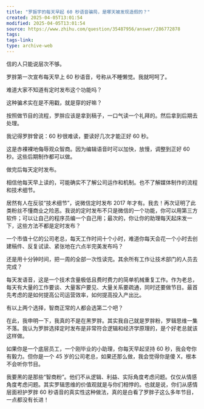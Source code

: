 ```yaml
---
title: "罗振宇的每天早起 60 秒语音骗局，是哪天被发现造假的？"
created: 2025-04-05T13:01:54
modified: 2025-04-05T13:01:54
source: https://www.zhihu.com/question/35487956/answer/286772878
tags:
tags-link:
type: archive-web
---
```

信的人只能说层次不够。

罗胖第一次宣布每天早上 60 秒语音，号称从不睡懒觉。我就呵呵了。

难道大家不知道有定时发布这个功能吗？

这种骗术实在是不用戳，就是穿的好嘛？

按照做节目的流程，罗胖应该是拿到稿子，一口气读一个礼拜的。然后拿到后期去处理。

我记得罗胖曾说：60 秒很难读，要读好几次才能正好 60 秒。

这是赤裸裸地侮辱观众智商。因为编辑语音时可以加快，放慢，调整到正好 60 秒。这些后期制作都可以做。

做完后每天定时发布。

相信他每天早上读的，可能确实不了解公司运作和机制。也不了解媒体制作的流程和技术细节。

居然有人在反驳“技术细节”，说微信定时发布 2017 年才有。我去！再次证明了此类粉丝不懂商业之险恶。我说的定时发布不只是微信的一个功能，你可以用第三方软件；可以让自己的程序员编一个自己用；最次的，你让你的助理每天起床发一下，这些方法不都是定时发布？

一个市值十亿的公司老总，每天工作时间十个小时，难道你每天会花一个小时去创建稿件、反复试读、紧张地在六点半完美发布吗？

还是用十分钟时间，把一周的全部一次性读完。其余所有工作让技术部门的人员去完成？

每天发语音，这是一个技术含量极低且费时费力的简单机械重复工作。作为老总，每天有大量的工作要谈、大量客户要见、大量关系要疏通，同时还要做节目。最首先考虑的是如何提高公司运营效率，如何提高投入产出比。

有以上两个选择，智商正常的人都会选第二个吧？

在此，我申明一下，我真的不是在黑罗胖。其实我自己就是罗胖粉，罗辑思维一集不落。我认为罗胖选择定时发布是非常符合逻辑和经济学原理的，是个好老总就该这样做。

如果你是一个底层员工，一个刚毕业的小助理，你每天早起坚持 60 秒，我会夸你有毅力。但你是一个 45 岁的公司老总，如果还那么做，我会觉得你是傻 X，根本不会听你节目。

我要黑的是那些“智商粉”。他们不从逻辑、利益、实际角度考虑问题。仅仅从情感角度考虑问题。其实罗辑思维的价值观就是与你们相悖的。也就是说，你们从感情层面袒护罗胖 60 秒语音的真实性这种做法，真的是白看了罗胖子这么多年节目，一点都没有长进！